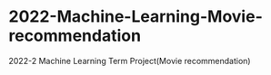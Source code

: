 # 2022-Machine-Learning-Movie-recommendation
2022-2 Machine Learning Term Project(Movie recommendation)
